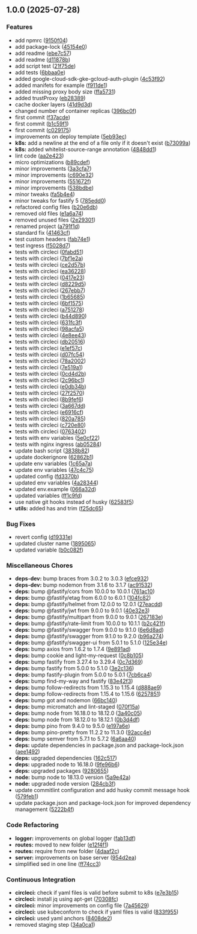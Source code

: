 ## 1.0.0 (2025-07-28)

### Features

- add npmrc ([9150f04](https://github.com/oisamitech/api-template/commit/9150f0400ec8fa9a19a48d852a0b3308491a072d))
- add package-lock ([45154e0](https://github.com/oisamitech/api-template/commit/45154e03145f26e59da4e9742cb7bfa124fe2505))
- add readme ([ebe7c57](https://github.com/oisamitech/api-template/commit/ebe7c57c210a0c6e7fcf27fe503f37962f83c195))
- add readme ([d11878b](https://github.com/oisamitech/api-template/commit/d11878b0aea112eb3f61cb263b729bd0d4082603))
- add script test ([21f75de](https://github.com/oisamitech/api-template/commit/21f75deaeb5f8961a0e113e01afdeca86bd6faf0))
- add tests ([6bbaa0e](https://github.com/oisamitech/api-template/commit/6bbaa0eeecbcb1369b5c841a2f2ee0afe4d1008d))
- added google-cloud-sdk-gke-gcloud-auth-plugin ([4c53f92](https://github.com/oisamitech/api-template/commit/4c53f92bfc52898f41b3bbd04e9ea14c5c131b36))
- added manifets for example ([f911de1](https://github.com/oisamitech/api-template/commit/f911de10425a1d1b436ad776860830cb5c38e040))
- added missing proxy body size ([ffa5731](https://github.com/oisamitech/api-template/commit/ffa5731070c54b74c7c427534e093c2372cda24a))
- added trustProxy ([eb28389](https://github.com/oisamitech/api-template/commit/eb28389b146da36b02bb390140345314d34bde0a))
- cache docker layers ([41d9d3d](https://github.com/oisamitech/api-template/commit/41d9d3dfb8163453d3865dad42fdd8b3d17da9cc))
- changed number of container replicas ([396bc0f](https://github.com/oisamitech/api-template/commit/396bc0f6e4be70ba293ab53cd3b5bfc9bcf42681))
- first commit ([f37acde](https://github.com/oisamitech/api-template/commit/f37acdeabe8511fa6bca4cc249cb3b6f969e47e5))
- first commit ([b1c59f1](https://github.com/oisamitech/api-template/commit/b1c59f1415c2a2e622d301efeb2f0fb1a0346579))
- first commit ([c029175](https://github.com/oisamitech/api-template/commit/c0291752c91da54d1ed5c0f5990d4e97841d876a))
- improvements on deploy template ([5eb93ec](https://github.com/oisamitech/api-template/commit/5eb93ec166a34036671766ba68e2d35de5f43e82))
- **k8s:** add a newline at the end of a file only if it doesn't exist ([b73099a](https://github.com/oisamitech/api-template/commit/b73099a527ddfebb857250581059b0986a593c74))
- **k8s:** added whitelist-source-range annotation ([4848dd1](https://github.com/oisamitech/api-template/commit/4848dd1046cbad3d34585c46fb0c5b697027fd15))
- lint code ([aa2e423](https://github.com/oisamitech/api-template/commit/aa2e4232d3a8936fe8e25565d54ff5543d731f95))
- micro optimizations ([b89cdef](https://github.com/oisamitech/api-template/commit/b89cdefee9f839ca8cee6a824466a97b8acd7722))
- minor improvements ([3a3cfa7](https://github.com/oisamitech/api-template/commit/3a3cfa7fc6c135772f183cc141ec20af2cb97c2b))
- minor improvements ([c690e32](https://github.com/oisamitech/api-template/commit/c690e32cb981f18c4b2a4375526329160442d617))
- minor improvements ([551672f](https://github.com/oisamitech/api-template/commit/551672ff166e77924ed0eceebc2564b4f3765fff))
- minor improvements ([538bdbe](https://github.com/oisamitech/api-template/commit/538bdbe8a62d3d7dbfa14f9ff5cbd64c955e45ee))
- minor tweaks ([fa5b4e4](https://github.com/oisamitech/api-template/commit/fa5b4e48fd7317082e98d1a2c620531ce2073910))
- minor tweaks for fastify 5 ([785edd0](https://github.com/oisamitech/api-template/commit/785edd007988f6463469f254fd2119ba595fba9b))
- refactored config files ([b20e6db](https://github.com/oisamitech/api-template/commit/b20e6dbdda7df116589af521a470dc49af9e3f13))
- removed old files ([e1a6a74](https://github.com/oisamitech/api-template/commit/e1a6a7474f0c586b6fc38a22b164053b28d376bc))
- removed unused files ([2e29301](https://github.com/oisamitech/api-template/commit/2e2930172cdd626c4646977159c4a81019636457))
- renamed project ([a791f1d](https://github.com/oisamitech/api-template/commit/a791f1ddf2478e814ed0319f7ab8f608cb707665))
- standard fix ([41463cf](https://github.com/oisamitech/api-template/commit/41463cfe40d73ff3cccd711006d7973ed48eb850))
- test custom headers ([fab74e1](https://github.com/oisamitech/api-template/commit/fab74e1a8d2bbb69085aa06ed891576346e9dcab))
- test ingress ([f5028d7](https://github.com/oisamitech/api-template/commit/f5028d763467876fd4b517d04aad9e9687f0cbf8))
- tests with circleci ([0fabd51](https://github.com/oisamitech/api-template/commit/0fabd5136be060c9ff6bc8ef181248774a6de5ac))
- tests with circleci ([7bf1e2a](https://github.com/oisamitech/api-template/commit/7bf1e2a0f4afea96a59c648437e7db8208e910f4))
- tests with circleci ([ce2d57b](https://github.com/oisamitech/api-template/commit/ce2d57b614c05d1798f98c50213f45280296b3c3))
- tests with circleci ([ea36228](https://github.com/oisamitech/api-template/commit/ea36228f65fbaef1ec595f97577605ee1a342c04))
- tests with circleci ([0417e23](https://github.com/oisamitech/api-template/commit/0417e23b0fb0f1942c4f7ffe7f0c8906ef1c6368))
- tests with circleci ([d8229d5](https://github.com/oisamitech/api-template/commit/d8229d5c18b71ad6c706da20ae0c80689a6cc092))
- tests with circleci ([267ebb7](https://github.com/oisamitech/api-template/commit/267ebb73ba3f94ad5ee2f282091a79f4141bdc41))
- tests with circleci ([1b65685](https://github.com/oisamitech/api-template/commit/1b6568551de0942f87e6fb5a21b9ebd29d7c7b24))
- tests with circleci ([6bf1575](https://github.com/oisamitech/api-template/commit/6bf1575c0dada000e83ad35400fb041ede8d68bf))
- tests with circleci ([a751278](https://github.com/oisamitech/api-template/commit/a7512787eea45faae96f4edd251a81b1c32f0df6))
- tests with circleci ([b44d890](https://github.com/oisamitech/api-template/commit/b44d890aa5b86ef1c9fceeab98332506426487ad))
- tests with circleci ([631fc3f](https://github.com/oisamitech/api-template/commit/631fc3f4f4aff003cd56da51948a107773567a4d))
- tests with circleci ([98acfa5](https://github.com/oisamitech/api-template/commit/98acfa5e1c9e97f188f971b731a17b1150f4cdd6))
- tests with circleci ([4e8ee43](https://github.com/oisamitech/api-template/commit/4e8ee43445b35fb5355bc9d9364c7e27a3c3e805))
- tests with circleci ([db20516](https://github.com/oisamitech/api-template/commit/db2051609860d704fa53764c35b8522524c520a4))
- tests with circleci ([e1ef57c](https://github.com/oisamitech/api-template/commit/e1ef57c3552a166271df5eee21a7a70a3919a57a))
- tests with circleci ([d07fc54](https://github.com/oisamitech/api-template/commit/d07fc54b94e098027d49af91322f50bad390eedf))
- tests with circleci ([78a2002](https://github.com/oisamitech/api-template/commit/78a20024f74085f8cdd5cb4a6a833e012465ffb1))
- tests with circleci ([7e519a1](https://github.com/oisamitech/api-template/commit/7e519a12c7609ba7a0811851379ff824c54e4f96))
- tests with circleci ([0cd4d2b](https://github.com/oisamitech/api-template/commit/0cd4d2b1aa7754d8ccd52735cced636014e8c84f))
- tests with circleci ([2c96bc1](https://github.com/oisamitech/api-template/commit/2c96bc1528d6a4c3f6fecc52615f0b73b84ee9ca))
- tests with circleci ([e0db34b](https://github.com/oisamitech/api-template/commit/e0db34b5e170abed12a199fa462df6aa6dcbddbf))
- tests with circleci ([27f2570](https://github.com/oisamitech/api-template/commit/27f257041d608ffe98d14b72245f172517fe1647))
- tests with circleci ([8b9fef6](https://github.com/oisamitech/api-template/commit/8b9fef6d78b2c677f0e850d8b19f441c205badeb))
- tests with circleci ([3a667dd](https://github.com/oisamitech/api-template/commit/3a667ddd7c7d91baa4b8f8a0d7ffc28b599de2ac))
- tests with circleci ([e6916cf](https://github.com/oisamitech/api-template/commit/e6916cf6e142df1f3050a71564757d7d2667907f))
- tests with circleci ([820a785](https://github.com/oisamitech/api-template/commit/820a785c649333f2946864a1c292b069474829f2))
- tests with circleci ([c720e80](https://github.com/oisamitech/api-template/commit/c720e80a6411442eea967f6217c941183f584dce))
- tests with circleci ([0763402](https://github.com/oisamitech/api-template/commit/07634029b254d73330a350faade1af7647ab7767))
- tests with env variables ([5e0cf22](https://github.com/oisamitech/api-template/commit/5e0cf223c0bcaf5dcb43e90beb6e35edb54efb38))
- tests with nginx ingress ([ab05284](https://github.com/oisamitech/api-template/commit/ab052849372111131e98d51be802317d98321ad1))
- update bash script ([3838b82](https://github.com/oisamitech/api-template/commit/3838b82074064dbd0a932b25475bbf80057dbe84))
- update dockerignore ([62862b1](https://github.com/oisamitech/api-template/commit/62862b1f06a7e6ee3732b26a5d37ef3feca749af))
- update env variables ([1c65a7a](https://github.com/oisamitech/api-template/commit/1c65a7a693c74e79f08ae711e56c10711f20cc32))
- update env variables ([47c4c75](https://github.com/oisamitech/api-template/commit/47c4c75779a45366125d7bd1b7bb0b8c03e7f176))
- updated config ([fd3370b](https://github.com/oisamitech/api-template/commit/fd3370b11e1646471fd44fb41bff743e89dcc9b6))
- updated env variables ([4a28344](https://github.com/oisamitech/api-template/commit/4a28344beff64db57401c57d611b7bae42540740))
- updated env.example ([066a32d](https://github.com/oisamitech/api-template/commit/066a32d02db153c5177757314458980d73bf93e4))
- updated variables ([ff1c9fd](https://github.com/oisamitech/api-template/commit/ff1c9fd67504a24b3cd7b3f756733fae3f3659f0))
- use native git hooks instead of husky ([62583f5](https://github.com/oisamitech/api-template/commit/62583f5fc83020a1245df49fed26bb80a1cbdea3))
- **utils:** added has and trim ([f25dc65](https://github.com/oisamitech/api-template/commit/f25dc65c6a82628d77f7bc871967882f84bcce95))

### Bug Fixes

- revert config ([d19331e](https://github.com/oisamitech/api-template/commit/d19331e20dc62ec1aeff5da90cf2338d2b91404d))
- updated cluster name ([1895065](https://github.com/oisamitech/api-template/commit/1895065bdcbd40f49ae46fbf18a73c89f75ab514))
- updated variable ([b0c082f](https://github.com/oisamitech/api-template/commit/b0c082f82f45e54ea1c493d6a0c63f61b4c32a2a))

### Miscellaneous Chores

- **deps-dev:** bump braces from 3.0.2 to 3.0.3 ([efce932](https://github.com/oisamitech/api-template/commit/efce93225c406eb6d42cd4fcf398c95da8c989c2))
- **deps-dev:** bump nodemon from 3.1.6 to 3.1.7 ([ac91532](https://github.com/oisamitech/api-template/commit/ac91532663f97b99b916be8113e51b2d69dd09ae))
- **deps:** bump @fastify/cors from 10.0.0 to 10.0.1 ([761ac10](https://github.com/oisamitech/api-template/commit/761ac1010377547ee442101b6b3024fa33dd9748))
- **deps:** bump @fastify/etag from 6.0.0 to 6.0.1 ([104fc82](https://github.com/oisamitech/api-template/commit/104fc82eb10431928f18dfe95ac1086a6867568b))
- **deps:** bump @fastify/helmet from 12.0.0 to 12.0.1 ([27eacdd](https://github.com/oisamitech/api-template/commit/27eacdd2ffa62e33dc981efcb22a263785bcb710))
- **deps:** bump @fastify/jwt from 9.0.0 to 9.0.1 ([40e32e3](https://github.com/oisamitech/api-template/commit/40e32e3eca3cd83f74ce27a885fe7d149eb5acc7))
- **deps:** bump @fastify/multipart from 9.0.0 to 9.0.1 ([267183e](https://github.com/oisamitech/api-template/commit/267183ea7ffd57d70cd3d4b301bfd56a39368cb9))
- **deps:** bump @fastify/rate-limit from 10.0.0 to 10.1.1 ([b2c421f](https://github.com/oisamitech/api-template/commit/b2c421f691777e7d9751039324a857c15cfd79ba))
- **deps:** bump @fastify/swagger from 9.0.0 to 9.1.0 ([6e6d8ad](https://github.com/oisamitech/api-template/commit/6e6d8ad12f9ac2e3ef6b019fb3fe231f82f58ac2))
- **deps:** bump @fastify/swagger from 9.1.0 to 9.2.0 ([b96a274](https://github.com/oisamitech/api-template/commit/b96a274f834c0caec607230b5abfae1dce0528f9))
- **deps:** bump @fastify/swagger-ui from 5.0.1 to 5.1.0 ([125e34e](https://github.com/oisamitech/api-template/commit/125e34e3092e5172db2325daaab83f754785d6a1))
- **deps:** bump axios from 1.6.2 to 1.7.4 ([9e891ad](https://github.com/oisamitech/api-template/commit/9e891ad201253687930907cb1263237e5a4d9eed))
- **deps:** bump cookie and light-my-request ([0c8b105](https://github.com/oisamitech/api-template/commit/0c8b105443af51ac4f4c3c5405702a4a284219ee))
- **deps:** bump fastify from 3.27.4 to 3.29.4 ([0c7d369](https://github.com/oisamitech/api-template/commit/0c7d369310c5d0087a94c323a0eda5e951f836e8))
- **deps:** bump fastify from 5.0.0 to 5.1.0 ([3e2c136](https://github.com/oisamitech/api-template/commit/3e2c1368dbfcf38ef1a2b0409705f19155d0ae86))
- **deps:** bump fastify-plugin from 5.0.0 to 5.0.1 ([7cb6ca4](https://github.com/oisamitech/api-template/commit/7cb6ca4604d8ae7d3677c3b2e7a43160dde055b1))
- **deps:** bump find-my-way and fastify ([83e42f3](https://github.com/oisamitech/api-template/commit/83e42f30d52c4db7e22a489944ae089c16b1e269))
- **deps:** bump follow-redirects from 1.15.3 to 1.15.4 ([d888ae9](https://github.com/oisamitech/api-template/commit/d888ae920ba60463648c91eb99cf68d561d978e6))
- **deps:** bump follow-redirects from 1.15.4 to 1.15.6 ([6257851](https://github.com/oisamitech/api-template/commit/6257851f242918e107e301c714eef515763b2b38))
- **deps:** bump got and nodemon ([66bc140](https://github.com/oisamitech/api-template/commit/66bc1406d332d32106b2b0de9908ddb01675980a))
- **deps:** bump micromatch and lint-staged ([070f15a](https://github.com/oisamitech/api-template/commit/070f15ad483d3d21125121ed4020bff600fcba91))
- **deps:** bump node from 16.18.0 to 18.12.0 ([3a40c05](https://github.com/oisamitech/api-template/commit/3a40c053564934823fd57ff2a34d431c8af8d9d4))
- **deps:** bump node from 18.12.0 to 18.12.1 ([0b3d4df](https://github.com/oisamitech/api-template/commit/0b3d4df02de89d577657d3b3139e7be66dafb2b5))
- **deps:** bump pino from 9.4.0 to 9.5.0 ([e197a6e](https://github.com/oisamitech/api-template/commit/e197a6ec4833675e466a9a917d7e07db908c06bc))
- **deps:** bump pino-pretty from 11.2.2 to 11.3.0 ([92acc4e](https://github.com/oisamitech/api-template/commit/92acc4ea69b420ab1ea6d29bdf13ea5d0ff571af))
- **deps:** bump semver from 5.7.1 to 5.7.2 ([6a6aa40](https://github.com/oisamitech/api-template/commit/6a6aa40ddbd9dda9da39f3263cfeb4f95d07cccb))
- **deps:** update dependencies in package.json and package-lock.json ([aee1492](https://github.com/oisamitech/api-template/commit/aee149290f3f31347fe91fed3e8c3bd93cc69e0f))
- **deps:** upgraded dependencies ([162c517](https://github.com/oisamitech/api-template/commit/162c517f6740897d2d8e78c35387dcad93b197bb))
- **deps:** upgraded node to 16.18.0 ([9fe96b6](https://github.com/oisamitech/api-template/commit/9fe96b65bac72ed8983090bf6298f0e9110d21cc))
- **deps:** upgraded packages ([9280655](https://github.com/oisamitech/api-template/commit/9280655b44433624fc504b1cde6d8c5a7ffe696c))
- **node:** bump node to 18.13.0 version ([5a9e42a](https://github.com/oisamitech/api-template/commit/5a9e42af274b303813b37e0a655a1e9484f34a2d))
- **node:** upgraded node version ([284cb3f](https://github.com/oisamitech/api-template/commit/284cb3f4b6311140d91d55a1198eae597e1ba063))
- update commitlint configuration and add husky commit message hook ([579feb1](https://github.com/oisamitech/api-template/commit/579feb1ab1e27901f37e05faad38b70203d7853c))
- update package.json and package-lock.json for improved dependency management ([5222b4f](https://github.com/oisamitech/api-template/commit/5222b4f7c3242f8b359a985d7bc6a17b2bd0512f))

### Code Refactoring

- **logger:** improvements on global logger ([fab13df](https://github.com/oisamitech/api-template/commit/fab13df7a406d9b04231e56df3e996ab21d2985a))
- **routes:** moved to new folder ([e12f4f1](https://github.com/oisamitech/api-template/commit/e12f4f1dcb0ab6dedc58240b3c15a34d818c3879))
- **routes:** require from new folder ([4daaf2c](https://github.com/oisamitech/api-template/commit/4daaf2c1c834978de478d864ac989541d1445528))
- **server:** improvements on base server ([954d2ea](https://github.com/oisamitech/api-template/commit/954d2ea9248a6dfab775947f9e8c3b0ba208457b))
- simplified sed in one line ([ff74cc3](https://github.com/oisamitech/api-template/commit/ff74cc3520e508619c47f27c346a7087e4c0ce43))

### Continuous Integration

- **circleci:** check if yaml files is valid before submit to k8s ([e7e3b15](https://github.com/oisamitech/api-template/commit/e7e3b157e4b5e986a010e3066020d4c52871da6e))
- **circleci:** install jq using apt-get ([70308fc](https://github.com/oisamitech/api-template/commit/70308fc375ac82d3821abb990522db25e7e093ec))
- **circleci:** minor improvements on config file ([7a45629](https://github.com/oisamitech/api-template/commit/7a456294fbe3bed445fd579391f29420011a7a35))
- **circleci:** use kubeconform to check if yaml files is valid ([833f955](https://github.com/oisamitech/api-template/commit/833f955dfd50be2e6c8e028a7ea643f4d26616a5))
- **circleci:** used yaml anchors ([8408de2](https://github.com/oisamitech/api-template/commit/8408de2dbae8ae5d7154ca46ccd85ec0799d8fe0))
- removed staging step ([34a0ca1](https://github.com/oisamitech/api-template/commit/34a0ca15caf45e49b4d8e641e7530f0404dd792d))
